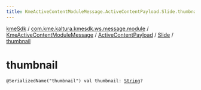 ```yaml
---
title: KmeActiveContentModuleMessage.ActiveContentPayload.Slide.thumbnail - kmeSdk
---
```


[kmeSdk](../../../../index.html) / [com.kme.kaltura.kmesdk.ws.message.module](../../../index.html) / [KmeActiveContentModuleMessage](../../index.html) / [ActiveContentPayload](../index.html) / [Slide](index.html) / [thumbnail](./thumbnail.html)

# thumbnail

`@SerializedName("thumbnail") val thumbnail: `[`String`](https://kotlinlang.org/api/latest/jvm/stdlib/kotlin/-string/index.html)`?`